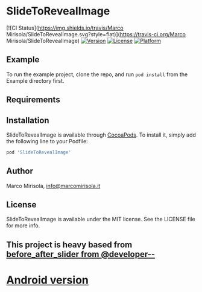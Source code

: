# SlideToRevealImage

[![CI Status](https://img.shields.io/travis/Marco Mirisola/SlideToRevealImage.svg?style=flat)](https://travis-ci.org/Marco Mirisola/SlideToRevealImage)
[![Version](https://img.shields.io/cocoapods/v/SlideToRevealImage.svg?style=flat)](https://cocoapods.org/pods/SlideToRevealImage)
[![License](https://img.shields.io/cocoapods/l/SlideToRevealImage.svg?style=flat)](https://cocoapods.org/pods/SlideToRevealImage)
[![Platform](https://img.shields.io/cocoapods/p/SlideToRevealImage.svg?style=flat)](https://cocoapods.org/pods/SlideToRevealImage)

## Example

To run the example project, clone the repo, and run `pod install` from the Example directory first.

## Requirements

## Installation

SlideToRevealImage is available through [CocoaPods](https://cocoapods.org). To install
it, simply add the following line to your Podfile:

```ruby
pod 'SlideToRevealImage'
```

## Author

Marco Mirisola, info@marcomirisola.it

## License

SlideToRevealImage is available under the MIT license. See the LICENSE file for more info.

<h2> This project is heavy based from <a href="https://github.com/developer--/before_after_slider"> before_after_slider from @developer--</a> </h2>

<h1><a href="https://github.com/MarcoMirisola/SlideToRevealImage">Android version</a> </h1>
